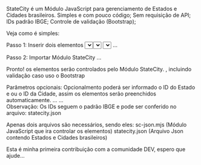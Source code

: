 StateCity é um Módulo JavaScript para gerenciamento de Estados e Cidades brasileiros.
  Simples e com pouco código;
  Sem requisição de API;
  IDs padrão IBGE;
  Controle de validação (Bootstrap);
  
Veja como é simples:  

Passo 1: Inserir dois elementos <select>
  <boby>
     ...
     <select id="state"></select>
     <select id="city"></select>
     ...
  </boby>

Passo 2: Importar Módulo StateCity <script type="module">, passando como parâmetros os elementos <select> criados no passo 1.
  <boby>
     ...
     <script type="module">
       import StateCity from '../js/sc-json.mjs'
       new StateCity(document.querySelector('#state'), document.querySelector('#city'))
     </script>
     ...
 </boby>
  
Pronto! os elementos serão controlados pelo Módulo StateCity. , incluindo validação caso uso o Bootstrap
  
Parâmetros opcionais: Opcionalmento poderá ser informado o ID do Estado e ou o ID da Cidade, assim os elementos serão preenchidos automaticamente.
  <boby>
     ...
     <script type="module">
       import StateCity from '../js/sc-json.mjs'
       new StateCity(document.querySelector('#state'), document.querySelector('#city'), 42, 4207007)
     </script>
     ...
 </boby>  
Observação: Os IDs seguem o padrão IBGE e pode ser conferido no arquivo: statecity.json   
  
Apenas dois arquivos são necessários, sendo eles: 
  sc-json.mjs (Módulo JavaScript que ira controlar os elementos)
  statecity.json (Arquivo Json contendo Estados e Cidades brasileiros)
  
Esta é minha primeira contribuição com a comunidade DEV, espero que ajude...
